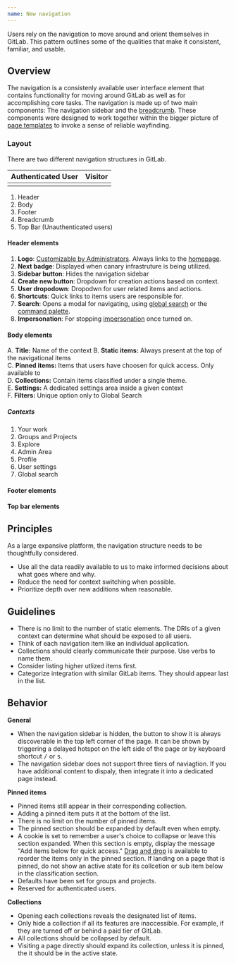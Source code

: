 ```yaml
---
name: New navigation
---
```


Users rely on the navigation to move around and orient themselves in GitLab. This pattern outlines some of the qualities that make it consistent, familiar, and usable.

## Overview

The navigation is a consistenly available user interface element that contains functionality for moving around GitLab as well as for accomplishing core tasks. The navigation is made up of two main components: The navigation sidebar and the [breadcrumb](contents/components/breadcrumb.md). These components were designed to work together within the bigger picture of [page templates](https://gitlab.com/gitlab-org/gitlab-services/design.gitlab.com/-/issues/1556) to invoke a sense of reliable wayfinding. 

### Layout

There are two different navigation structures in GitLab. 

| Authenticated User | Visitor |
| ------------------ | ------- |
| <figure-img alt="Navigation layout" label="A layout of the navigation structure" src="/img/navigation-layout.svg"></figure-img> | <figure-img alt="Navigation layout" label="A layout of the navigation structure" src="/img/navigation-layout-visitor.svg"></figure-img> |

1. Header
1. Body
1. Footer
1. Breadcrumb
1. Top Bar (Unauthenticated users)

#### Header elements

1. **Logo**: [Customizable by Administrators](https://docs.gitlab.com/ee/administration/appearance.html#customize-your-homepage-button). Always links to the [homepage](https://docs.gitlab.com/ee/user/profile/preferences.html#choose-your-homepage).
1. **Next badge**: Displayed when canary infrastruture is being utilized.
1. **Sidebar button**: Hides the navigation sidebar
1. **Create new button**: Dropdown for creation actions based on context.
1. **User dropodown**: Dropodwn for user related items and actions.
1. **Shortcuts**: Quick links to items users are responsible for.
1. **Search**: Opens a modal for navigating, using [global search](https://docs.gitlab.com/ee/user/search/) or the [command palette](https://docs.gitlab.com/ee/user/search/command_palette.html#open-the-command-palette).
1. **Impersonation**: For stopping [impersonation](https://docs.gitlab.com/ee/administration/admin_area.html#user-impersonation) once turned on.

#### Body elements

A. **Title:** Name of the context
B. **Static items:** Always present at the top of the navigational items<br>
C. **Pinned items:** Items that users have choosen for quick access. Only available to  <br>
D. **Collections:** Contain items classified under a single theme.<br>
E. **Settings:** A dedicated settings area inside a given context <br>
F. **Filters:** Unique option only to Global Search <br>

##### Contexts

1. Your work
1. Groups and Projects
1. Explore
1. Admin Area
1. Profile
1. User settings
1. Global search

#### Footer elements

#### Top bar elements

## Principles

As a large expansive platform, the navigation structure needs to be thoughtfully considered. 

- Use all the data readily available to us to make informed decisions about what goes where and why.
- Reduce the need for context switching when possible.
- Prioritize depth over new additions when reasonable.


## Guidelines

- There is no limit to the number of static elements. The DRIs of a given context can determine what should be exposed to all users.
- Think of each navigation item like an individual application.
- Collections should clearly communicate their purpose. Use verbs to name them.
- Consider listing higher utlized items first.
- Categorize integration with similar GitLab items. They should appear last in the list.

## Behavior 

**General**

- When the navigation sidebar is hidden, the button to show it is always discoverable in the top left corner of the page. It can be shown by triggering a delayed hotspot on the left side of the page or by keyboard shortcut <kbd>/</kbd> or <kbd>s</kbd>.
- The navigation sidebar does not support three tiers of naviagtion. If you have additional content to dispaly, then integrate it into a dedicated page instead.

**Pinned items** 

- Pinned items still appear in their corresponding collection. 
- Adding a pinned item puts it at the bottom of the list. 
- There is no limit on the number of pinned items. 
- The pinned section should be expanded by default even when empty. 
- A cookie is set to remember a user's choice to collapse or leave this section expanded. When this section is empty, display the message "Add items below for quick access." [Drag and drop](https://design.gitlab.com/usability/drag-and-drop) is available to reorder the items only in the pinned section. If landing on a page that is pinned, do not show an active state for its collcetion or sub item below in the classification section.
- Defaults have been set for groups and projects.
- Reserved for authenticated users.

**Collections**

- Opening each collections reveals the designated list of items. 
- Only hide a collection if all its features are inaccessible. For example, if they are turned off or behind a paid tier of GitLab. 
- All collections should be collapsed by default. 
- Visiting a page directly should expand its collection, unless it is pinned, the it should be in the active state.




